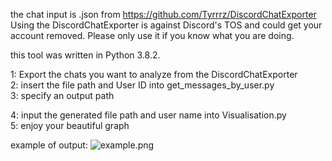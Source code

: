 the chat input is .json from https://github.com/Tyrrrz/DiscordChatExporter
Using the DiscordChatExporter is against Discord's TOS and could get your account removed. Please only use it if you know what you are doing.

this tool was written in Python 3.8.2.

1: Export the chats you want to analyze from the DiscordChatExporter                                    
2: insert the file path and User ID into get_messages_by_user.py                      
3: specify an output path                                    

4: input the generated file path and user name into Visualisation.py                                  
5: enjoy your beautiful graph

example of output:
![example.png](https://github.com/Red-3D/Discord-message-frequency-analysis/blob/master/example.png?raw=true "Example")
